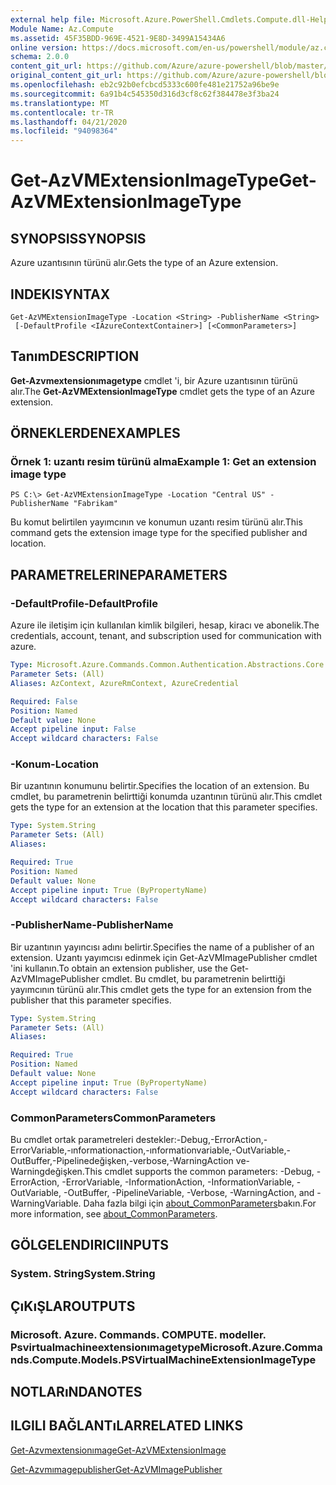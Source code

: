 ```yaml
---
external help file: Microsoft.Azure.PowerShell.Cmdlets.Compute.dll-Help.xml
Module Name: Az.Compute
ms.assetid: 45F35BDD-969E-4521-9E8D-3499A15434A6
online version: https://docs.microsoft.com/en-us/powershell/module/az.compute/get-azvmextensionimagetype
schema: 2.0.0
content_git_url: https://github.com/Azure/azure-powershell/blob/master/src/Compute/Compute/help/Get-AzVMExtensionImageType.md
original_content_git_url: https://github.com/Azure/azure-powershell/blob/master/src/Compute/Compute/help/Get-AzVMExtensionImageType.md
ms.openlocfilehash: eb2c92b0efcbcd5333c600fe481e21752a96be9e
ms.sourcegitcommit: 6a91b4c545350d316d3cf8c62f384478e3f3ba24
ms.translationtype: MT
ms.contentlocale: tr-TR
ms.lasthandoff: 04/21/2020
ms.locfileid: "94098364"
---
```

# <span data-ttu-id="e5132-101">Get-AzVMExtensionImageType</span><span class="sxs-lookup"><span data-stu-id="e5132-101">Get-AzVMExtensionImageType</span></span>

## <span data-ttu-id="e5132-102">SYNOPSIS</span><span class="sxs-lookup"><span data-stu-id="e5132-102">SYNOPSIS</span></span>
<span data-ttu-id="e5132-103">Azure uzantısının türünü alır.</span><span class="sxs-lookup"><span data-stu-id="e5132-103">Gets the type of an Azure extension.</span></span>

## <span data-ttu-id="e5132-104">INDEKI</span><span class="sxs-lookup"><span data-stu-id="e5132-104">SYNTAX</span></span>

```
Get-AzVMExtensionImageType -Location <String> -PublisherName <String>
 [-DefaultProfile <IAzureContextContainer>] [<CommonParameters>]
```

## <span data-ttu-id="e5132-105">Tanım</span><span class="sxs-lookup"><span data-stu-id="e5132-105">DESCRIPTION</span></span>
<span data-ttu-id="e5132-106">**Get-Azvmextensionımagetype** cmdlet 'i, bir Azure uzantısının türünü alır.</span><span class="sxs-lookup"><span data-stu-id="e5132-106">The **Get-AzVMExtensionImageType** cmdlet gets the type of an Azure extension.</span></span>

## <span data-ttu-id="e5132-107">ÖRNEKLERDEN</span><span class="sxs-lookup"><span data-stu-id="e5132-107">EXAMPLES</span></span>

### <span data-ttu-id="e5132-108">Örnek 1: uzantı resim türünü alma</span><span class="sxs-lookup"><span data-stu-id="e5132-108">Example 1: Get an extension image type</span></span>
```
PS C:\> Get-AzVMExtensionImageType -Location "Central US" -PublisherName "Fabrikam"
```

<span data-ttu-id="e5132-109">Bu komut belirtilen yayımcının ve konumun uzantı resim türünü alır.</span><span class="sxs-lookup"><span data-stu-id="e5132-109">This command gets the extension image type for the specified publisher and location.</span></span>

## <span data-ttu-id="e5132-110">PARAMETRELERINE</span><span class="sxs-lookup"><span data-stu-id="e5132-110">PARAMETERS</span></span>

### <span data-ttu-id="e5132-111">-DefaultProfile</span><span class="sxs-lookup"><span data-stu-id="e5132-111">-DefaultProfile</span></span>
<span data-ttu-id="e5132-112">Azure ile iletişim için kullanılan kimlik bilgileri, hesap, kiracı ve abonelik.</span><span class="sxs-lookup"><span data-stu-id="e5132-112">The credentials, account, tenant, and subscription used for communication with azure.</span></span>

```yaml
Type: Microsoft.Azure.Commands.Common.Authentication.Abstractions.Core.IAzureContextContainer
Parameter Sets: (All)
Aliases: AzContext, AzureRmContext, AzureCredential

Required: False
Position: Named
Default value: None
Accept pipeline input: False
Accept wildcard characters: False
```

### <span data-ttu-id="e5132-113">-Konum</span><span class="sxs-lookup"><span data-stu-id="e5132-113">-Location</span></span>
<span data-ttu-id="e5132-114">Bir uzantının konumunu belirtir.</span><span class="sxs-lookup"><span data-stu-id="e5132-114">Specifies the location of an extension.</span></span>
<span data-ttu-id="e5132-115">Bu cmdlet, bu parametrenin belirttiği konumda uzantının türünü alır.</span><span class="sxs-lookup"><span data-stu-id="e5132-115">This cmdlet gets the type for an extension at the location that this parameter specifies.</span></span>

```yaml
Type: System.String
Parameter Sets: (All)
Aliases:

Required: True
Position: Named
Default value: None
Accept pipeline input: True (ByPropertyName)
Accept wildcard characters: False
```

### <span data-ttu-id="e5132-116">-PublisherName</span><span class="sxs-lookup"><span data-stu-id="e5132-116">-PublisherName</span></span>
<span data-ttu-id="e5132-117">Bir uzantının yayıncısı adını belirtir.</span><span class="sxs-lookup"><span data-stu-id="e5132-117">Specifies the name of a publisher of an extension.</span></span>
<span data-ttu-id="e5132-118">Uzantı yayımcısı edinmek için Get-AzVMImagePublisher cmdlet 'ini kullanın.</span><span class="sxs-lookup"><span data-stu-id="e5132-118">To obtain an extension publisher, use the Get-AzVMImagePublisher cmdlet.</span></span>
<span data-ttu-id="e5132-119">Bu cmdlet, bu parametrenin belirttiği yayımcının türünü alır.</span><span class="sxs-lookup"><span data-stu-id="e5132-119">This cmdlet gets the type for an extension from the publisher that this parameter specifies.</span></span>

```yaml
Type: System.String
Parameter Sets: (All)
Aliases:

Required: True
Position: Named
Default value: None
Accept pipeline input: True (ByPropertyName)
Accept wildcard characters: False
```

### <span data-ttu-id="e5132-120">CommonParameters</span><span class="sxs-lookup"><span data-stu-id="e5132-120">CommonParameters</span></span>
<span data-ttu-id="e5132-121">Bu cmdlet ortak parametreleri destekler:-Debug,-ErrorAction,-ErrorVariable,-ınformationaction,-ınformationvariable,-OutVariable,-OutBuffer,-Pipelinedeğişken,-verbose,-WarningAction ve-Warningdeğişken.</span><span class="sxs-lookup"><span data-stu-id="e5132-121">This cmdlet supports the common parameters: -Debug, -ErrorAction, -ErrorVariable, -InformationAction, -InformationVariable, -OutVariable, -OutBuffer, -PipelineVariable, -Verbose, -WarningAction, and -WarningVariable.</span></span> <span data-ttu-id="e5132-122">Daha fazla bilgi için [about_CommonParameters](http://go.microsoft.com/fwlink/?LinkID=113216)bakın.</span><span class="sxs-lookup"><span data-stu-id="e5132-122">For more information, see [about_CommonParameters](http://go.microsoft.com/fwlink/?LinkID=113216).</span></span>

## <span data-ttu-id="e5132-123">GÖLGELENDIRICI</span><span class="sxs-lookup"><span data-stu-id="e5132-123">INPUTS</span></span>

### <span data-ttu-id="e5132-124">System. String</span><span class="sxs-lookup"><span data-stu-id="e5132-124">System.String</span></span>

## <span data-ttu-id="e5132-125">ÇıKıŞLAR</span><span class="sxs-lookup"><span data-stu-id="e5132-125">OUTPUTS</span></span>

### <span data-ttu-id="e5132-126">Microsoft. Azure. Commands. COMPUTE. modeller. Psvirtualmachineextensionımagetype</span><span class="sxs-lookup"><span data-stu-id="e5132-126">Microsoft.Azure.Commands.Compute.Models.PSVirtualMachineExtensionImageType</span></span>

## <span data-ttu-id="e5132-127">NOTLARıNDA</span><span class="sxs-lookup"><span data-stu-id="e5132-127">NOTES</span></span>

## <span data-ttu-id="e5132-128">ILGILI BAĞLANTıLAR</span><span class="sxs-lookup"><span data-stu-id="e5132-128">RELATED LINKS</span></span>

[<span data-ttu-id="e5132-129">Get-Azvmextensionımage</span><span class="sxs-lookup"><span data-stu-id="e5132-129">Get-AzVMExtensionImage</span></span>](./Get-AzVMExtensionImage.md)

[<span data-ttu-id="e5132-130">Get-Azvmımagepublisher</span><span class="sxs-lookup"><span data-stu-id="e5132-130">Get-AzVMImagePublisher</span></span>](./Get-AzVMImagePublisher.md)


